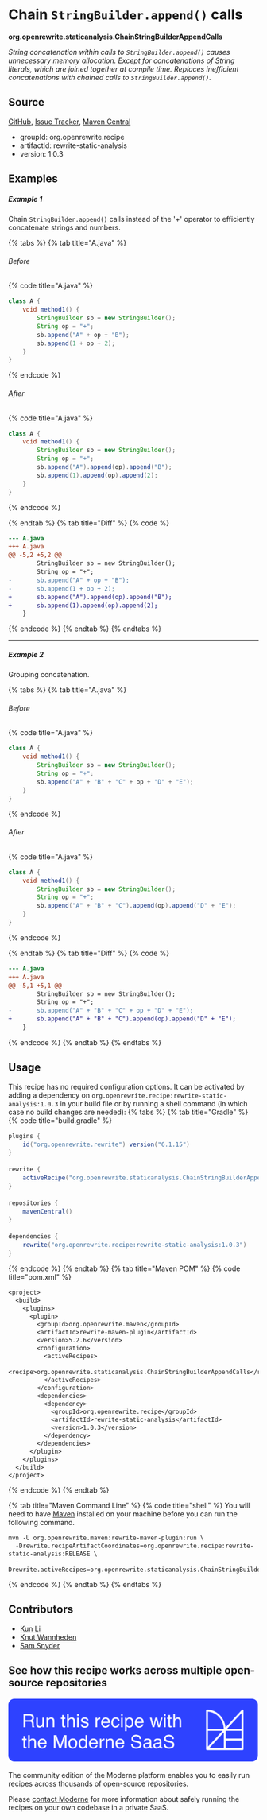 # Chain `StringBuilder.append()` calls

**org.openrewrite.staticanalysis.ChainStringBuilderAppendCalls**

_String concatenation within calls to `StringBuilder.append()` causes unnecessary memory allocation. Except for concatenations of String literals, which are joined together at compile time. Replaces inefficient concatenations with chained calls to `StringBuilder.append()`._

## Source

[GitHub](https://github.com/openrewrite/rewrite-static-analysis/blob/main/src/main/java/org/openrewrite/staticanalysis/ChainStringBuilderAppendCalls.java), [Issue Tracker](https://github.com/openrewrite/rewrite-static-analysis/issues), [Maven Central](https://central.sonatype.com/artifact/org.openrewrite.recipe/rewrite-static-analysis/1.0.3/jar)

* groupId: org.openrewrite.recipe
* artifactId: rewrite-static-analysis
* version: 1.0.3

## Examples
##### Example 1
Chain `StringBuilder.append()` calls instead of the '+' operator to efficiently concatenate strings and numbers.


{% tabs %}
{% tab title="A.java" %}

###### Before
{% code title="A.java" %}
```java
class A {
    void method1() {
        StringBuilder sb = new StringBuilder();
        String op = "+";
        sb.append("A" + op + "B");
        sb.append(1 + op + 2);
    }
}
```
{% endcode %}

###### After
{% code title="A.java" %}
```java
class A {
    void method1() {
        StringBuilder sb = new StringBuilder();
        String op = "+";
        sb.append("A").append(op).append("B");
        sb.append(1).append(op).append(2);
    }
}
```
{% endcode %}

{% endtab %}
{% tab title="Diff" %}
{% code %}
```diff
--- A.java
+++ A.java
@@ -5,2 +5,2 @@
        StringBuilder sb = new StringBuilder();
        String op = "+";
-       sb.append("A" + op + "B");
-       sb.append(1 + op + 2);
+       sb.append("A").append(op).append("B");
+       sb.append(1).append(op).append(2);
    }
```
{% endcode %}
{% endtab %}
{% endtabs %}

---

##### Example 2
Grouping concatenation.


{% tabs %}
{% tab title="A.java" %}

###### Before
{% code title="A.java" %}
```java
class A {
    void method1() {
        StringBuilder sb = new StringBuilder();
        String op = "+";
        sb.append("A" + "B" + "C" + op + "D" + "E");
    }
}
```
{% endcode %}

###### After
{% code title="A.java" %}
```java
class A {
    void method1() {
        StringBuilder sb = new StringBuilder();
        String op = "+";
        sb.append("A" + "B" + "C").append(op).append("D" + "E");
    }
}
```
{% endcode %}

{% endtab %}
{% tab title="Diff" %}
{% code %}
```diff
--- A.java
+++ A.java
@@ -5,1 +5,1 @@
        StringBuilder sb = new StringBuilder();
        String op = "+";
-       sb.append("A" + "B" + "C" + op + "D" + "E");
+       sb.append("A" + "B" + "C").append(op).append("D" + "E");
    }
```
{% endcode %}
{% endtab %}
{% endtabs %}


## Usage

This recipe has no required configuration options. It can be activated by adding a dependency on `org.openrewrite.recipe:rewrite-static-analysis:1.0.3` in your build file or by running a shell command (in which case no build changes are needed): 
{% tabs %}
{% tab title="Gradle" %}
{% code title="build.gradle" %}
```groovy
plugins {
    id("org.openrewrite.rewrite") version("6.1.15")
}

rewrite {
    activeRecipe("org.openrewrite.staticanalysis.ChainStringBuilderAppendCalls")
}

repositories {
    mavenCentral()
}

dependencies {
    rewrite("org.openrewrite.recipe:rewrite-static-analysis:1.0.3")
}
```
{% endcode %}
{% endtab %}
{% tab title="Maven POM" %}
{% code title="pom.xml" %}
```markup
<project>
  <build>
    <plugins>
      <plugin>
        <groupId>org.openrewrite.maven</groupId>
        <artifactId>rewrite-maven-plugin</artifactId>
        <version>5.2.6</version>
        <configuration>
          <activeRecipes>
            <recipe>org.openrewrite.staticanalysis.ChainStringBuilderAppendCalls</recipe>
          </activeRecipes>
        </configuration>
        <dependencies>
          <dependency>
            <groupId>org.openrewrite.recipe</groupId>
            <artifactId>rewrite-static-analysis</artifactId>
            <version>1.0.3</version>
          </dependency>
        </dependencies>
      </plugin>
    </plugins>
  </build>
</project>
```
{% endcode %}
{% endtab %}

{% tab title="Maven Command Line" %}
{% code title="shell" %}
You will need to have [Maven](https://maven.apache.org/download.cgi) installed on your machine before you can run the following command.

```shell
mvn -U org.openrewrite.maven:rewrite-maven-plugin:run \
  -Drewrite.recipeArtifactCoordinates=org.openrewrite.recipe:rewrite-static-analysis:RELEASE \
  -Drewrite.activeRecipes=org.openrewrite.staticanalysis.ChainStringBuilderAppendCalls
```
{% endcode %}
{% endtab %}
{% endtabs %}

## Contributors
* [Kun Li](mailto:kun@moderne.io)
* [Knut Wannheden](mailto:knut@moderne.io)
* [Sam Snyder](mailto:sam@moderne.io)


## See how this recipe works across multiple open-source repositories

[![Moderne Link Image](/.gitbook/assets/ModerneRecipeButton.png)](https://app.moderne.io/recipes/org.openrewrite.staticanalysis.ChainStringBuilderAppendCalls)

The community edition of the Moderne platform enables you to easily run recipes across thousands of open-source repositories.

Please [contact Moderne](https://moderne.io/product) for more information about safely running the recipes on your own codebase in a private SaaS.
